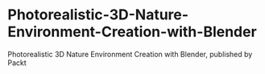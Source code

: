 # Photorealistic-3D-Nature-Environment-Creation-with-Blender
Photorealistic 3D Nature Environment Creation with Blender, published by Packt
